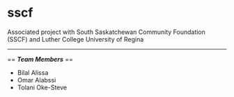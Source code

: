 # sscf
Associated project with South Saskatchewan Community Foundation (SSCF) and Luther College University of Regina

---

== ***Team Members*** ==
- Bilal Alissa
- Omar Alabssi
- Tolani Oke-Steve
